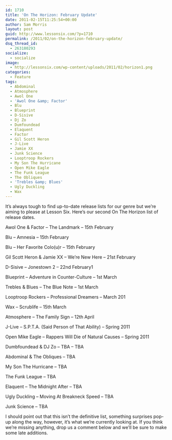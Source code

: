 ```yaml
---
id: 1710
title: 'On The Horizon: February Update'
date: 2011-02-15T11:25:54+00:00
author: Sam Morris
layout: post
guid: http://www.lessonsix.com/?p=1710
permalink: /2011/02/on-the-horizon-february-update/
dsq_thread_id:
  - 263180293
socialize:
  - socialize
image:
  - http://lessonsix.com/wp-content/uploads/2011/02/horizon1.png
categories:
  - Feature
tags:
  - Abdominal
  - Atmosphere
  - Awol One
  - 'Awol One &amp; Factor'
  - Blu
  - Blueprint
  - D-Sisive
  - Dj Zo
  - Dumfoundead
  - Elaquent
  - Factor
  - Gil Scott Heron
  - J-Live
  - Jamie XX
  - Junk Science
  - Looptroop Rockers
  - My Son The Hurricane
  - Open Mike Eagle
  - The Funk League
  - The Obliques
  - 'Trebles &amp; Blues'
  - Ugly Duckling
  - Wax
---
```

It&#8217;s always tough to find up-to-date release lists for our genre but we&#8217;re aiming to please at Lesson Six. Here&#8217;s our second On The Horizon list of release dates.

<!--more-->

Awol One & Factor &#8211; The Landmark &#8211; 15th February
  
Blu &#8211; Amnesia &#8211; 15th February
  
Blu &#8211; Her Favorite Colo(u)r &#8211; 15th February
  
Gil Scott Heron & Jamie XX &#8211; We&#8217;re New Here &#8211; 21st February
  
D-Sisive &#8211; Jonestown 2 &#8211; 22nd February1
  
Blueprint &#8211; Adventure in Counter-Culture &#8211; 1st March
  
Trebles & Blues &#8211; The Blue Note &#8211; 1st March
  
Looptroop Rockers &#8211; Professional Dreamers &#8211; March 201
  
Wax &#8211; Scrublife &#8211; 15th March
  
Atmosphere &#8211; The Family Sign &#8211; 12th April
  
J-Live &#8211; S.P.T.A. (Said Person of That Ability) &#8211; Spring 2011
  
Open Mike Eagle &#8211; Rappers Will Die of Natural Causes &#8211; Spring 2011

Dumbfoundead & DJ Zo &#8211; TBA &#8211; TBA
  
Abdominal & The Obliques &#8211; TBA
  
My Son The Hurricane &#8211; TBA
  
The Funk League &#8211; TBA
  
Elaquent &#8211; The Midnight After &#8211; TBA
  
Ugly Duckling &#8211; Moving At Breakneck Speed &#8211; TBA
  
Junk Science &#8211; TBA

I should point out that this isn&#8217;t the definitive list, something surprises pop-up along the way, however, it&#8217;s what we&#8217;re currently looking at. If you think we&#8217;re missing anything, drop us a comment below and we&#8217;ll be sure to make some late additions.